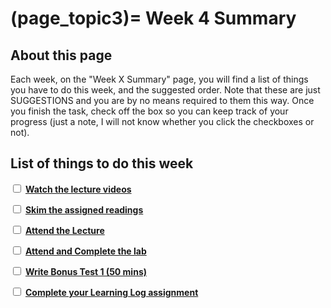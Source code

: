 (page_topic3)=
Week 4 Summary
=======================

## About this page

Each week, on the "Week X Summary" page, you will find a list of things you have to do this week, and the suggested order. 
Note that these are just SUGGESTIONS and you are by no means required to them this way. 
Once you finish the task, check off the box so you can keep track of your progress (just a note, I will not know whether you click the checkboxes or not).

## List of things to do this week

<label><input type="checkbox" id="week04_task1" class="box"> [**Watch the lecture videos**](./videos.md)</input></label>

<label><input type="checkbox" id="week04_task2" class="box"> [**Skim the assigned readings**](./readings.md)</input></label>

<label><input type="checkbox" id="week04_task3" class="box"> [**Attend the Lecture**](./lecture.ipynb) </input></label>

<label><input type="checkbox" id="week04_task4" class="box"> [**Attend and Complete the lab**](./lab.md) </input></label>

<label><input type="checkbox" id="week04_task5" class="box"> [**Write Bonus Test 1 (50 mins)**](./test.md) </input></label>

<label><input type="checkbox" id="week04_task6" class="box"> [**Complete your Learning Log assignment**](./learninglog) </input></label>